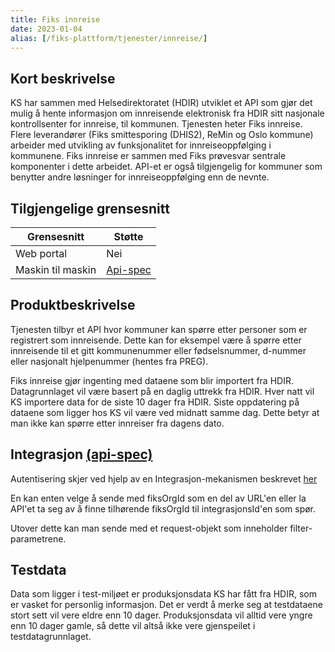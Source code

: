 ```yaml
---
title: Fiks innreise
date: 2023-01-04
alias: [/fiks-plattform/tjenester/innreise/]
---
```


## Kort beskrivelse
KS har sammen med Helsedirektoratet (HDIR) utviklet et API som gjør det mulig å hente informasjon om innreisende elektronisk fra HDIR sitt 
nasjonale kontrollsenter for innreise, til kommunen. 
Tjenesten heter Fiks innreise. 
Flere leverandører (Fiks smittesporing (DHIS2), ReMin og Oslo kommune) arbeider med utvikling av funksjonalitet for innreiseoppfølging i kommunene. 
Fiks innreise er sammen med Fiks prøvesvar sentrale komponenter i dette arbeidet. 
API-et er også tilgjengelig for kommuner som benytter andre løsninger for innreiseoppfølging enn de nevnte.

## Tilgjengelige grensesnitt
| Grensesnitt | Støtte |
|------|------|
| Web portal | Nei |
| Maskin til maskin | [Api-spec](https://editor.swagger.io/?url=https://developers.fiks.ks.no/api/innreise-api-v1.json) |

## Produktbeskrivelse
Tjenesten tilbyr et API hvor kommuner kan spørre etter personer som er registrert som innreisende. 
Dette kan for eksempel være å spørre etter innreisende til et gitt kommunenummer eller fødselsnummer, d-nummer eller nasjonalt hjelpenummer (hentes fra PREG).

Fiks innreise gjør ingenting med dataene som blir importert fra HDIR. Datagrunnlaget vil være basert på en daglig uttrekk fra HDIR. 
Hver natt vil KS importere data for de siste 10 dager fra HDIR. Siste oppdatering på dataene som ligger hos KS vil være ved midnatt samme dag. 
Dette betyr at man ikke kan spørre etter innreiser fra dagens dato.

## Integrasjon [(api-spec)](https://editor.swagger.io/?url=https://developers.fiks.ks.no/api/innreise-api-v1.json)
Autentisering skjer ved hjelp av en Integrasjon-mekanismen beskrevet [her](https://ks-no.github.io/fiks-plattform/integrasjoner/#integrasjon)

En kan enten velge å sende med fiksOrgId som en del av URL'en eller la API'et ta seg av å finne tilhørende fiksOrgId til integrasjonsId'en som spør.

Utover dette kan man sende med et request-objekt som inneholder filter-parametrene.

## Testdata
Data som ligger i test-miljøet er produksjonsdata KS har fått fra HDIR, som er vasket for personlig informasjon. 
Det er verdt å merke seg at testdataene stort sett vil vere eldre enn 10 dager. Produksjonsdata vil alltid vere yngre enn 10 dager gamle, så dette vil altså ikke vere gjenspeilet i testdatagrunnlaget.   